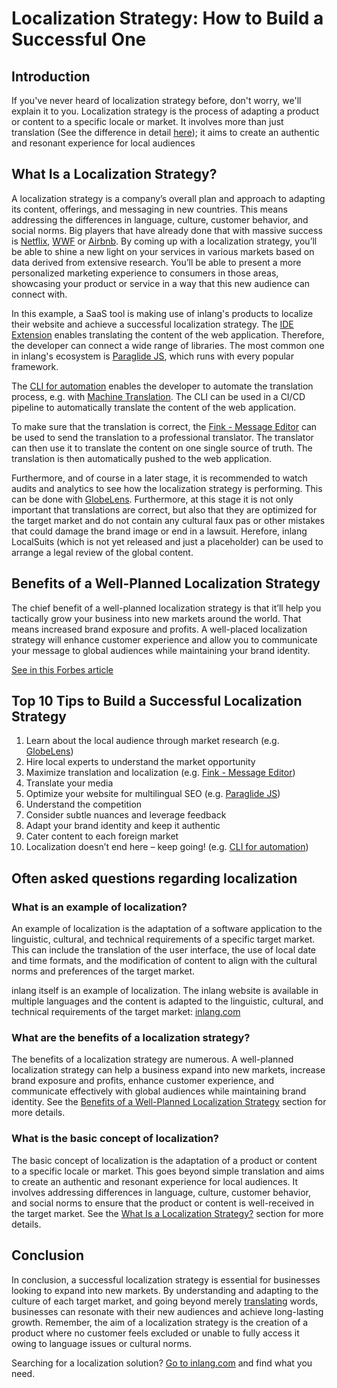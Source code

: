 # Localization Strategy: How to Build a Successful One

## Introduction

If you've never heard of localization strategy before, don't worry, we'll explain it to you. Localization strategy is the process of adapting a product or content to a specific locale or market. It involves more than just translation (See the difference in detail [here](https://www.smartling.com/resources/101/how-is-translation-different-from-localization/)); it aims to create an authentic and resonant experience for local audiences

## What Is a Localization Strategy?

A localization strategy is a company’s overall plan and approach to adapting its content, offerings, and messaging in new countries. This means addressing the differences in language, culture, customer behavior, and social norms. Big players that have already done that with massive success is [Netflix](https://netflix.com), [WWF](https://www.worldwildlife.org) or [Airbnb](https://airbnb.com). By coming up with a localization strategy, you’ll be able to shine a new light on your services in various markets based on data derived from extensive research. You’ll be able to present a more personalized marketing experience to consumers in those areas, showcasing your product or service in a way that this new audience can connect with.

<doc-figure src="https://cdn.jsdelivr.net/gh/opral/monorepo@latest/inlang/guides/localization-strategy/assets/strategy.jpg" alt="inlang ecosystem" caption="Localization strategy within the inlang ecosystem"></doc-figure>

In this example, a SaaS tool is making use of inlang's products to localize their website and achieve a successful localization strategy.
The [IDE Extension](/m/r7kp499g/app-inlang-ideExtension) enables translating the content of the web application. Therefore, the developer can connect a wide range of libraries. The most common one in inlang's ecosystem is [Paraglide JS](/m/gerre34r/library-inlang-paraglideJs), which runs with every popular framework. 

The [CLI for automation](/m/2qj2w8pu/app-inlang-cli) enables the developer to automate the translation process, e.g. with [Machine Translation](https://en.wikipedia.org/wiki/Machine_translation). The CLI can be used in a CI/CD pipeline to automatically translate the content of the web application.

To make sure that the translation is correct, the [Fink - Message Editor](/m/tdozzpar/app-inlang-editor) can be used to send the translation to a professional translator. The translator can then use it to translate the content on one single source of truth. The translation is then automatically pushed to the web application.

Furthermore, and of course in a later stage, it is recommended to watch audits and analytics to see how the localization strategy is performing. This can be done with [GlobeLens](/m/92fst3wd/app-inlang-globelens). Furthermore, at this stage it is not only important that translations are correct, but also that they are optimized for the target market and do not contain any cultural faux pas or other mistakes that could damage the brand image or end in a lawsuit. Herefore, inlang LocalSuits (which is not yet released and just a placeholder) can be used to arrange a legal review of the global content.


## Benefits of a Well-Planned Localization Strategy

The chief benefit of a well-planned localization strategy is that it’ll help you tactically grow your business into new markets around the world. That means increased brand exposure and profits. A well-placed localization strategy will enhance customer experience and allow you to communicate your message to global audiences while maintaining your brand identity.

<doc-features>
  <doc-feature text-color="#30594d" color="#81EDCE" title="Increased sales in target markets" icon="mdi:cash"></doc-feature>
  <doc-feature text-color="#30594d" color="#81EDCE" title="Increase in lead generation" icon="mdi:account-filter"></doc-feature>
  <doc-feature text-color="#30594d" color="#81EDCE" title="Improved user experience" icon="mdi:braille"></doc-feature>
</doc-features>

[See in this Forbes article](https://www.forbes.com/sites/forbesbusinesscouncil/2022/01/24/three-important-aspects-of-localization-often-overlooked-by-small-businesses/)

## Top 10 Tips to Build a Successful Localization Strategy

1. Learn about the local audience through market research (e.g. [GlobeLens](/m/92fst3wd/app-inlang-globelens))
2. Hire local experts to understand the market opportunity
3. Maximize translation and localization (e.g. [Fink - Message Editor](/m/tdozzpar/app-inlang-editor))
4. Translate your media 
5. Optimize your website for multilingual SEO (e.g. [Paraglide JS](/m/gerre34r/library-inlang-paraglideJs))
6. Understand the competition 
7. Consider subtle nuances and leverage feedback 
8. Adapt your brand identity and keep it authentic 
9. Cater content to each foreign market 
10. Localization doesn’t end here – keep going! (e.g. [CLI for automation](/m/2qj2w8pu/app-inlang-cli))

## Often asked questions regarding localization

### What is an example of localization?

An example of localization is the adaptation of a software application to the linguistic, cultural, and technical requirements of a specific target market. This can include the translation of the user interface, the use of local date and time formats, and the modification of content to align with the cultural norms and preferences of the target market.

inlang itself is an example of localization. The inlang website is available in multiple languages and the content is adapted to the linguistic, cultural, and technical requirements of the target market: [inlang.com](/)


### What are the benefits of a localization strategy?

The benefits of a localization strategy are numerous. A well-planned localization strategy can help a business expand into new markets, increase brand exposure and profits, enhance customer experience, and communicate effectively with global audiences while maintaining brand identity. See the [Benefits of a Well-Planned Localization Strategy](#benefits-of-a-well-planned-localization-strategy) section for more details.

### What is the basic concept of localization?

The basic concept of localization is the adaptation of a product or content to a specific locale or market. This goes beyond simple translation and aims to create an authentic and resonant experience for local audiences. It involves addressing differences in language, culture, customer behavior, and social norms to ensure that the product or content is well-received in the target market. See the [What Is a Localization Strategy?](#what-is-a-localization-strategy) section for more details.

## Conclusion

In conclusion, a successful localization strategy is essential for businesses looking to expand into new markets. By understanding and adapting to the culture of each target market, and going beyond merely [translating](/m/tdozzpar/app-inlang-editor) words, businesses can resonate with their new audiences and achieve long-lasting growth. Remember, the aim of a localization strategy is the creation of a product where no customer feels excluded or unable to fully access it owing to language issues or cultural norms.

Searching for a localization solution? [Go to inlang.com](/) and find what you need.

